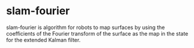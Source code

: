# slam-fourier

slam-fourier is algorithm for robots to map surfaces by using the coefficients of the Fourier transform of the surface as the map in the state for the extended Kalman filter.
